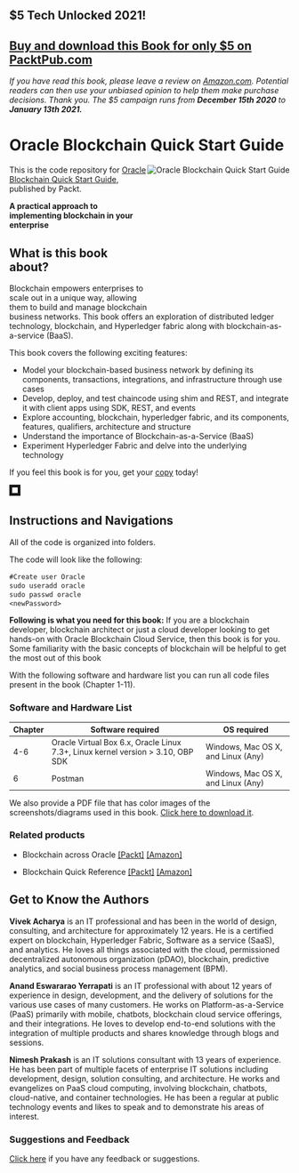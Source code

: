 ## $5 Tech Unlocked 2021!
[Buy and download this Book for only $5 on PacktPub.com](https://www.packtpub.com/product/oracle-blockchain-quick-start-guide/9781789804164)
-----
*If you have read this book, please leave a review on [Amazon.com](https://www.amazon.com/gp/product/1789804167).     Potential readers can then use your unbiased opinion to help them make purchase decisions. Thank you. The $5 campaign         runs from __December 15th 2020__ to __January 13th 2021.__*

# Oracle Blockchain Quick Start Guide

<a href="https://www.packtpub.com/big-data-and-business-intelligence/oracle-blockchain-services-quick-start-guide?utm_source=github&utm_medium=repository&utm_campaign=9781789804164"><img src="https://www.packtpub.com/media/catalog/product/cache/e4d64343b1bc593f1c5348fe05efa4a6/9/7/9781789804164-original.jpeg" alt="Oracle Blockchain Quick Start Guide" height="256px" align="right"></a>

This is the code repository for [Oracle Blockchain Quick Start Guide](https://www.packtpub.com/big-data-and-business-intelligence/oracle-blockchain-services-quick-start-guide?utm_source=github&utm_medium=repository&utm_campaign=9781789804164), published by Packt.

**A practical approach to implementing blockchain in your enterprise**

## What is this book about?
Blockchain empowers enterprises to scale out in a unique way, allowing them to build and manage blockchain business networks. This book offers an exploration of distributed ledger technology, blockchain, and Hyperledger fabric along with blockchain-as-a-service (BaaS).

This book covers the following exciting features: 
* Model your blockchain-based business network by defining its components, transactions, integrations, and infrastructure through use cases
* Develop, deploy, and test chaincode using shim and REST, and integrate it with client apps using SDK, REST, and events
* Explore accounting, blockchain, hyperledger fabric, and its components, features, qualifiers, architecture and structure
* Understand the importance of Blockchain-as-a-Service (BaaS)
* Experiment Hyperledger Fabric and delve into the underlying technology

If you feel this book is for you, get your [copy](https://www.amazon.com/dp/1789804167) today!

<a href="https://www.packtpub.com/?utm_source=github&utm_medium=banner&utm_campaign=GitHubBanner"><img src="https://raw.githubusercontent.com/PacktPublishing/GitHub/master/GitHub.png" alt="https://www.packtpub.com/" border="5" /></a>

## Instructions and Navigations
All of the code is organized into folders.

The code will look like the following:
```
#Create user Oracle
sudo useradd oracle
sudo passwd oracle
<newPassword>
```

**Following is what you need for this book:**
If you are a blockchain developer, blockchain architect or just a cloud developer looking to get hands-on with Oracle Blockchain Cloud Service, then this book is for you. Some familiarity with the basic concepts of blockchain will be helpful to get the most out of this book

With the following software and hardware list you can run all code files present in the book (Chapter 1-11).

### Software and Hardware List

| Chapter  | Software required                                                                    | OS required                        |
| -------- | -------------------------------------------------------------------------------------| -----------------------------------|
| 4-6      | Oracle Virtual Box 6.x, Oracle Linux 7.3+, Linux kernel version > 3.10, OBP SDK      | Windows, Mac OS X, and Linux (Any) |
| 6        | Postman                                                                              | Windows, Mac OS X, and Linux (Any) |

We also provide a PDF file that has color images of the screenshots/diagrams used in this book. [Click here to download it](https://static.packt-cdn.com/downloads/9781789804164_ColorImages.pdf).


### Related products <Other books you may enjoy>
* Blockchain across Oracle [[Packt]](https://www.packtpub.com/in/big-data-and-business-intelligence/blockchain-across-oracle?utm_source=github&utm_medium=repository&utm_campaign=9781788474290) [[Amazon]](https://www.amazon.com/Blockchain-across-Oracle-Understand-implications-ebook/dp/B071G182VB/)

* Blockchain Quick Reference [[Packt]](https://www.packtpub.com/in/big-data-and-business-intelligence/blockchain-quick-reference?utm_source=github&utm_medium=repository&utm_campaign=9781788995788) [[Amazon]](https://www.amazon.com/Blockchain-Quick-Reference-decentralized-application/dp/1788995783)

## Get to Know the Authors
**Vivek Acharya**
is an IT professional and has been in the world of design, consulting, and architecture for approximately 12 years. He is a certified expert on blockchain, Hyperledger Fabric, Software as a service (SaaS), and analytics. He loves all things associated with the cloud, permissioned decentralized autonomous organization (pDAO), blockchain, predictive analytics, and social business process management (BPM).

**Anand Eswararao Yerrapati**
is an IT professional with about 12 years of experience in design, development, and the delivery of solutions for the various use cases of many customers. He works on Platform-as-a-Service (PaaS) primarily with mobile, chatbots, blockchain cloud service offerings, and their integrations. He loves to develop end-to-end solutions with the integration of multiple products and shares knowledge through blogs and sessions.

**Nimesh Prakash**
is an IT solutions consultant with 13 years of experience. He has been part of multiple facets of enterprise IT solutions including development, design, solution consulting, and architecture. He works and evangelizes on PaaS cloud computing, involving blockchain, chatbots, cloud-native, and container technologies. He has been a regular at public technology events and likes to speak and to demonstrate his areas of interest.


### Suggestions and Feedback
[Click here](https://docs.google.com/forms/d/e/1FAIpQLSdy7dATC6QmEL81FIUuymZ0Wy9vH1jHkvpY57OiMeKGqib_Ow/viewform) if you have any feedback or suggestions.
